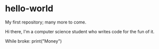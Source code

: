 # hello-world
My first repository; many more to come.

Hi there, 
  I'm a computer science student who writes code for the fun of it.
  
  While broke:
    print("Money")
